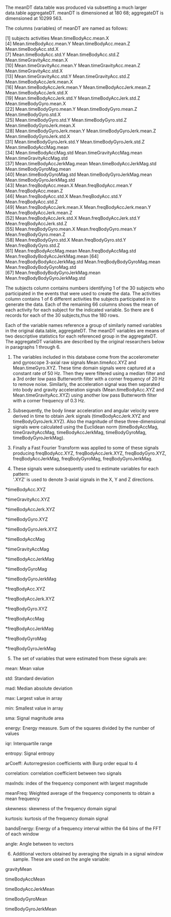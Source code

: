 The meanDT data.table was produced via subsetting a much larger data.table aggregateDT. meanDT is dimensioned 
at 180 68; aggregateDT is dimensioned at 10299 563.

The columns (variables) of meanDT are named as follows:

 [1] subjects                          activities                        Mean.timeBodyAcc.mean.X          
 [4] Mean.timeBodyAcc.mean.Y           Mean.timeBodyAcc.mean.Z           Mean.timeBodyAcc.std.X           
 [7] Mean.timeBodyAcc.std.Y            Mean.timeBodyAcc.std.Z            Mean.timeGravityAcc.mean.X       
[10] Mean.timeGravityAcc.mean.Y        Mean.timeGravityAcc.mean.Z        Mean.timeGravityAcc.std.X        
[13] Mean.timeGravityAcc.std.Y         Mean.timeGravityAcc.std.Z         Mean.timeBodyAccJerk.mean.X      
[16] Mean.timeBodyAccJerk.mean.Y       Mean.timeBodyAccJerk.mean.Z       Mean.timeBodyAccJerk.std.X       
[19] Mean.timeBodyAccJerk.std.Y        Mean.timeBodyAccJerk.std.Z        Mean.timeBodyGyro.mean.X         
[22] Mean.timeBodyGyro.mean.Y          Mean.timeBodyGyro.mean.Z          Mean.timeBodyGyro.std.X          
[25] Mean.timeBodyGyro.std.Y           Mean.timeBodyGyro.std.Z           Mean.timeBodyGyroJerk.mean.X     
[28] Mean.timeBodyGyroJerk.mean.Y      Mean.timeBodyGyroJerk.mean.Z      Mean.timeBodyGyroJerk.std.X      
[31] Mean.timeBodyGyroJerk.std.Y       Mean.timeBodyGyroJerk.std.Z       Mean.timeBodyAccMag.mean         
[34] Mean.timeBodyAccMag.std           Mean.timeGravityAccMag.mean       Mean.timeGravityAccMag.std       
[37] Mean.timeBodyAccJerkMag.mean      Mean.timeBodyAccJerkMag.std       Mean.timeBodyGyroMag.mean        
[40] Mean.timeBodyGyroMag.std          Mean.timeBodyGyroJerkMag.mean     Mean.timeBodyGyroJerkMag.std     
[43] Mean.freqBodyAcc.mean.X           Mean.freqBodyAcc.mean.Y           Mean.freqBodyAcc.mean.Z          
[46] Mean.freqBodyAcc.std.X            Mean.freqBodyAcc.std.Y            Mean.freqBodyAcc.std.Z           
[49] Mean.freqBodyAccJerk.mean.X       Mean.freqBodyAccJerk.mean.Y       Mean.freqBodyAccJerk.mean.Z      
[52] Mean.freqBodyAccJerk.std.X        Mean.freqBodyAccJerk.std.Y        Mean.freqBodyAccJerk.std.Z       
[55] Mean.freqBodyGyro.mean.X          Mean.freqBodyGyro.mean.Y          Mean.freqBodyGyro.mean.Z         
[58] Mean.freqBodyGyro.std.X           Mean.freqBodyGyro.std.Y           Mean.freqBodyGyro.std.Z          
[61] Mean.freqBodyAccMag.mean          Mean.freqBodyAccMag.std           Mean.freqBodyBodyAccJerkMag.mean 
[64] Mean.freqBodyBodyAccJerkMag.std   Mean.freqBodyBodyGyroMag.mean     Mean.freqBodyBodyGyroMag.std     
[67] Mean.freqBodyBodyGyroJerkMag.mean Mean.freqBodyBodyGyroJerkMag.std

The subjects column contains numbers identifying 1 of the 30 subjects who participated in the events that were 
used to create the data. The activities column contains 1 of 6 different activities the subjects participated 
in to generate the data. Each of the remaining 66 columns shows the mean of each activity for each subject for
the indicated variable. So there are 6 records for each of the 30 subjects,thus the 180 rows.

Each of the variable names reference a group of similarly named variables in the original data.table, aggregateDT. The
meanDT variables are means of two descriptive statistics for each referenced group in the aggregateDT. The aggregateDT
variables are described by the original researchers below in paragraphs 1 through 6.

1. The variables included in this database come from the accelerometer and gyroscope 3-axial raw signals 
Mean.timeAcc.XYZ and Mean.timeGyro.XYZ. These time domain signals were captured at a constant rate of 50 Hz. 
Then they were filtered using a median filter and a 3rd order low pass Butterworth filter with a corner 
frequency of 20 Hz to remove noise. Similarly, the acceleration signal was then separated into body and 
gravity acceleration signals (Mean.timeBodyAcc.XYZ and Mean.timeGravityAcc.XYZ) using another low pass 
Butterworth filter with a corner frequency of 0.3 Hz. 

2. Subsequently, the body linear acceleration and angular velocity were derived in time to obtain Jerk signals
(timeBodyAccJerk.XYZ and timeBodyGyroJerk.XYZ). Also the magnitude of these three-dimensional signals were 
calculated using the Euclidean norm (timeBodyAccMag, timeGravityAccMag, timeBodyAccJerkMag, timeBodyGyroMag, 
timeBodyGyroJerkMag). 

3. Finally a Fast Fourier Transform was applied to some of these signals producing freqBodyAcc.XYZ, 
freqBodyAccJerk.XYZ, freqBodyGyro.XYZ, freqBodyAccJerkMag, freqBodyGyroMag, freqBodyGyroJerkMag. 

4. These signals were subsequently used to estimate variables for each pattern:  
'.XYZ' is used to denote 3-axial signals in the X, Y and Z directions.

*timeBodyAcc.XYZ

*timeGravityAcc.XYZ

*timeBodyAccJerk.XYZ

*timeBodyGyro.XYZ

*timeBodyGyroJerk.XYZ

*timeBodyAccMag

*timeGravityAccMag

*timeBodyAccJerkMag

*timeBodyGyroMag

*timeBodyGyroJerkMag

*freqBodyAcc.XYZ

*freqBodyAccJerk.XYZ

*freqBodyGyro.XYZ

*freqBodyAccMag

*freqBodyAccJerkMag

*freqBodyGyroMag

*freqBodyGyroJerkMag

5. The set of variables that were estimated from these signals are: 

mean: Mean value

std: Standard deviation

mad: Median absolute deviation

max: Largest value in array

min: Smallest value in array

sma: Signal magnitude area

energy: Energy measure. Sum of the squares divided by the number of values

iqr: Interquartile range

entropy: Signal entropy

arCoeff: Autorregresion coefficients with Burg order equal to 4

correlation: correlation coefficient between two signals

maxInds: index of the frequency component with largest magnitude

meanFreq: Weighted average of the frequency components to obtain a mean frequency

skewness: skewness of the frequency domain signal

kurtosis: kurtosis of the frequency domain signal 

bandsEnergy: Energy of a frequency interval within the 64 bins of the FFT of each window

angle: Angle between to vectors

6. Additional vectors obtained by averaging the signals in a signal window sample. These are used on the angle 
variable:

gravityMean

timeBodyAccMean

timeBodyAccJerkMean

timeBodyGyroMean

timeBodyGyroJerkMean
